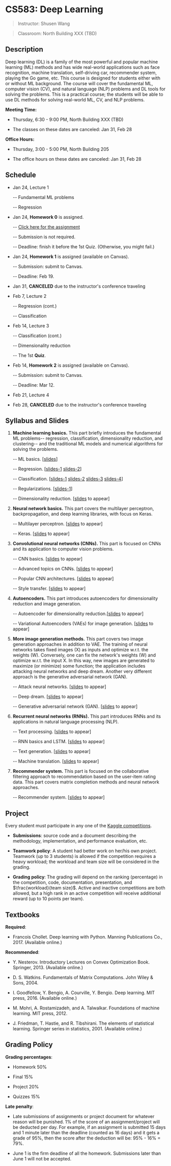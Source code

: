 CS583: Deep Learning
============


> Instructor: Shusen Wang

> Classroom: North Building XXX (TBD)


Description
---------
Deep learning (DL) is a family of the most powerful and popular machine learning (ML) methods and has wide real-world applications such as face recognition, machine translation, self-driving car, recommender system, playing the Go game, etc. This course is designed for students either with or without ML background. The course will cover the fundamental ML, computer vision (CV), and natural language (NLP) problems and DL tools for solving the problems. This is a practical course; the students will be able to use DL methods for solving real-world ML, CV, and NLP problems.

**Meeting Time:**

- Thursday, 6:30 - 9:00 PM, North Building XXX (TBD)

- The classes on these dates are canceled: Jan 31, Feb 28

**Office Hours:**

- Thursday, 3:00 - 5:00 PM, North Building 205

- The office hours on these dates are canceled: Jan 31, Feb 28


Schedule
---------

- Jan 24, Lecture 1

    -- Fundamental ML problems
    
    -- Regression
    
- Jan 24, **Homework 0** is assigned.

    -- [Click here for the assignment](../homework/HM0/HM.pdf)
    
    -- Submission is not required. 
    
    -- Deadline: finish it before the 1st Quiz. (Otherwise, you might fail.)
    
- Jan 24, **Homework 1** is assigned (available on Canvas).
    
    -- Submission: submit to Canvas.
    
    -- Deadline: Feb 19.

- Jan 31, **CANCELED** due to the instructor's conference traveling

- Feb 7, Lecture 2

    -- Regression (cont.)
    
    -- Classification
    
- Feb 14, Lecture 3

    -- Classification (cont.)
    
    -- Dimensionality reduction
    
    -- The 1st **Quiz**.
    
- Feb 14, **Homework 2** is assigned (available on Canvas).
    
    -- Submission: submit to Canvas.
    
    -- Deadline: Mar 12.

- Feb 21, Lecture 4

- Feb 28, **CANCELED** due to the instructor's conference traveling



Syllabus and Slides
---------

1. **Machine learning basics.**
This part briefly introduces the fundamental ML problems-- regression, classification, dimensionality reduction, and clustering-- and the traditional ML models and numerical algorithms for solving the problems.

    -- ML basics. [[slides](../slides/1_ML_Basics.pdf)]
    
    -- Regression. [[slides-1](../slides/2_Regression_1.pdf) [slides-2](../slides/2_Regression_2.pdf)]
    
    -- Classification. [[slides-1](../slides/3_Classification_1.pdf) [slides-2](../slides/3_Classification_2.pdf) [slides-3](../slides/3_Classification_3.pdf) [slides-4](../slides/3_Classification_4.pdf)]
    
    -- Regularizations. [[slides-1](../slides/4_Optimization.pdf)]
    
    -- Dimensionality reduction. [[slides]() to appear]
    
2. **Neural network basics.**
This part covers the multilayer perceptron, backpropagation, and deep learning libraries, with focus on Keras.

    -- Multilayer perceptron. [[slides]() to appear]
    
    -- Keras. [[slides]() to appear]
    
3. **Convolutional neural networks (CNNs).**
This part is focused on CNNs and its application to computer vision problems.

    -- CNN basics. [[slides]() to appear]
    
    -- Advanced topics on CNNs. [[slides]() to appear]
    
    -- Popular CNN architectures. [[slides]() to appear]
    
    -- Style transfer. [[slides]() to appear]


4. **Autoencoders.**
This part introduces autoencoders for dimensionality reduction and image generation.

    -- Autoencoder for dimensionality reduction.[[slides]() to appear]
    
    -- Variational Autoencoders (VAEs) for image generation. [[slides]() to appear]

5. **More image generation methods.**
This part covers two image generation approaches in addition to VAE.
The training of neural networks takes fixed images (X) as inputs and optimize w.r.t. the weights (W). Conversely, one can fix the network's weights (W) and optimize w.r.t. the input X. In this way, new images are generated to maximize (or minimize) some function; the application includes attacking neural networks and deep dream.
Another very different approach is the generative adversarial network (GAN).

    -- Attack neural networks. [[slides]() to appear]
    
    -- Deep dream. [[slides]() to appear]
    
    -- Generative adversarial network (GAN). [[slides]() to appear]


6. **Recurrent neural networks (RNNs).**
This part introduces RNNs and its applications in natural language processing (NLP).

    -- Text processing. [[slides]() to appear]
    
    -- RNN basics and LSTM. [[slides]() to appear]
    
    -- Text generation. [[slides]() to appear]
    
    -- Machine translation. [[slides]() to appear]

7. **Recommender system.**
This part is focused on the collaborative filtering approach to recommendation based on the user-item rating data.
This part covers matrix completion methods and neural network approaches. 

    -- Recommender system. [[slides]() to appear]



Project
---------
Every student must participate in any one of the [Kaggle competitions](https://www.kaggle.com/competitions). 

- **Submissions**: source code and a document describing the methodology, implementation, and performance evaluation, etc.
    
- **Teamwork policy**: A student had better work on her/his own project. Teamwork (up to 3 students) is allowed if the competition requires a heavy workload; the workload and team size will be considered in the grading.
    
- **Grading policy**: The grading will depend on the ranking (percentage) in the competition, code, documentation, presentation, and $\frac{workload}{team size}$. Active and inactive competitions are both allowed, but a high rank in an active competition will receive additional reward (up to 10 points per team).



Textbooks
---------

**Required**:

- Francois Chollet. Deep learning with Python. Manning Publications Co., 2017. (Available online.)

**Recommended**:

- Y. Nesterov. Introductory Lectures on Convex Optimization Book. Springer, 2013. (Available online.)

- D. S. Watkins. Fundamentals of Matrix Computations. John Wiley & Sons, 2004.

- I. Goodfellow, Y. Bengio, A. Courville, Y. Bengio. Deep learning. MIT press, 2016. (Available online.)
    
- M. Mohri, A. Rostamizadeh, and A. Talwalkar. Foundations of machine learning. MIT press, 2012.
    
- J. Friedman, T. Hastie, and R. Tibshirani. The elements of statistical learning. Springer series in statistics, 2001. (Available online.)



Grading Policy
---------

**Grading percentages**:

- Homework 50\%

- Final 15\%

- Project 20\%

- Quizzes 15\%

**Late penalty**:

- Late submissions of assignments or project document for whatever reason will be punished. 1\% of the score of an assignment/project will be deducted per day. For example, if an assignment is submitted 15 days and 1 minute later than the deadline (counted as 16 days) and it gets a grade of 95\%, then the score after the deduction will be: 95\% - 16\% = 79\%.

- June 1 is the firm deadline of all the homework. Submissions later than June 1 will not be accepted.


